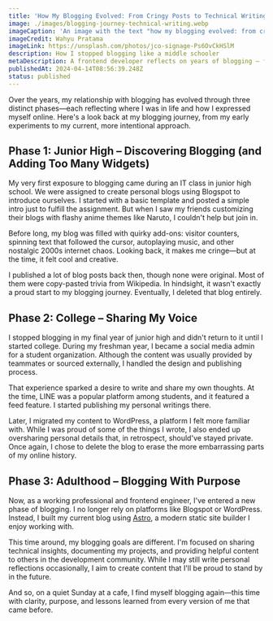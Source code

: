 ```yaml
---
title: 'How My Blogging Evolved: From Cringy Posts to Technical Writing'
image: ./images/blogging-journey-technical-writing.webp
imageCaption: 'An image with the text "how my blogging evolved: from cringy posts to technical writing"'
imageCredit: Wahyu Pratama
imageLink: https://unsplash.com/photos/jco-signage-Ps6OvCkHSlM
description: How I stopped blogging like a middle schooler
metaDescription: A frontend developer reflects on years of blogging — from early Blogspot experiments and cringy copy-paste posts to building a modern tech blog with Astro. Here's what changed.
publishedAt: 2024-04-14T08:56:39.248Z
status: published
---
```


Over the years, my relationship with blogging has evolved through three distinct phases—each reflecting where I was in life and how I expressed myself online. Here's a look back at my blogging journey, from my early experiments to my current, more intentional approach.

## Phase 1: Junior High – Discovering Blogging (and Adding Too Many Widgets)

My very first exposure to blogging came during an IT class in junior high school. We were assigned to create personal blogs using Blogspot to introduce ourselves. I started with a basic template and posted a simple intro just to fulfill the assignment. But when I saw my friends customizing their blogs with flashy anime themes like Naruto, I couldn't help but join in.

Before long, my blog was filled with quirky add-ons: visitor counters, spinning text that followed the cursor, autoplaying music, and other nostalgic 2000s internet chaos. Looking back, it makes me cringe—but at the time, it felt cool and creative.

I published a lot of blog posts back then, though none were original. Most of them were copy-pasted trivia from Wikipedia. In hindsight, it wasn't exactly a proud start to my blogging journey. Eventually, I deleted that blog entirely.

## Phase 2: College – Sharing My Voice

I stopped blogging in my final year of junior high and didn't return to it until I started college. During my freshman year, I became a social media admin for a student organization. Although the content was usually provided by teammates or sourced externally, I handled the design and publishing process.

That experience sparked a desire to write and share my own thoughts. At the time, LINE was a popular platform among students, and it featured a feed feature. I started publishing my personal writings there.

Later, I migrated my content to WordPress, a platform I felt more familiar with. While I was proud of some of the things I wrote, I also ended up oversharing personal details that, in retrospect, should've stayed private. Once again, I chose to delete the blog to erase the more embarrassing parts of my online history.

## Phase 3: Adulthood – Blogging With Purpose

Now, as a working professional and frontend engineer, I've entered a new phase of blogging. I no longer rely on platforms like Blogspot or WordPress. Instead, I built my current blog using [Astro](https://astro.build/), a modern static site builder I enjoy working with.

This time around, my blogging goals are different. I'm focused on sharing technical insights, documenting my projects, and providing helpful content to others in the development community. While I may still write personal reflections occasionally, I aim to create content that I'll be proud to stand by in the future.

And so, on a quiet Sunday at a cafe, I find myself blogging again—this time with clarity, purpose, and lessons learned from every version of me that came before.
